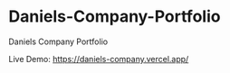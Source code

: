 # Daniels-Company-Portfolio
Daniels Company Portfolio


Live Demo:  https://daniels-company.vercel.app/
